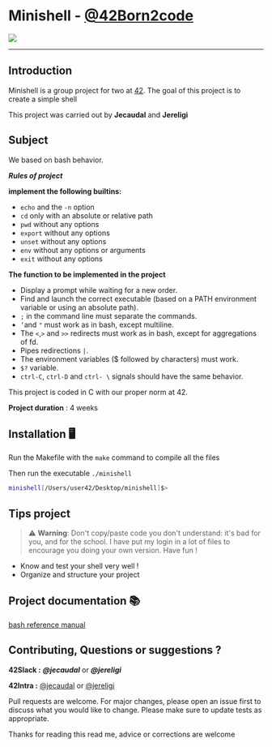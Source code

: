 # Minishell - [@42Born2code](https://www.youtube.com/watch?time_continue=88&v=eawhnhTO2oY&feature=emb_logo)
![](https://miro.medium.com/fit/c/1838/551/1*v4o2AXLIJaHSZmqYZk26qA.jpeg)

---

## Introduction

Minishell is a group project for two at [42](https://www.42.fr/42-network/). The goal of this project is to create a simple shell


This project was carried out by __Jecaudal__ and __Jereligi__


## Subject


We based on bash behavior.

__*Rules of project*__

__implement the following builtins:__

- `echo` and the `-n` option
- `cd` only with an absolute or relative path
- `pwd` without any options
- `export` without any options
- `unset` without any options
- `env` without any options or arguments
- `exit` without any options

__The function to be implemented in the project__

- Display a prompt while waiting for a new order.
-  Find and launch the correct executable (based on a PATH environment variable
or using an absolute path).
- `;` in the command line must separate the commands.
- `’`and `"` must work as in bash, except multiline.
- The `<`,`>` and `>>` redirects must work as in bash, except for
aggregations of fd.
-  Pipes redirections `|`.
- The environment variables ($ followed by characters) must work.
- `$?` variable.
- `ctrl-C`, `ctrl-D` and `ctrl- \` signals should have the same behavior.

This project is coded in C with our proper norm at 42.


__Project duration__ : 4 weeks


## Installation 🖥

Run the Makefile with the `make` command to compile all the files

Then run the executable `./minishell`

```bash
minishell[/Users/user42/Desktop/minishell]$>
```

## Tips project

> ⚠️ **Warning**: Don't copy/paste code you don't understand: it's bad for you, and for the school. I have put my login in a lot of files to encourage you doing your own version. Have fun !

- Know and test your shell very well !
- Organize and structure your project


## Project documentation 📚

  [bash reference manual](https://www.gnu.org/software/bash/manual/bash.pdf)


## Contributing, Questions or suggestions ?

__42Slack :__ __*@jecaudal*__ or __*@jereligi*__

__42Intra :__ [@jecaudal](https://profile.intra.42.fr/users/jecaudal) or [@jereligi](https://profile.intra.42.fr/users/jereligi)

Pull requests are welcome. For major changes, please open an issue first to discuss what you would like to change.
Please make sure to update tests as appropriate.


Thanks for reading this read me, advice or corrections are welcome

